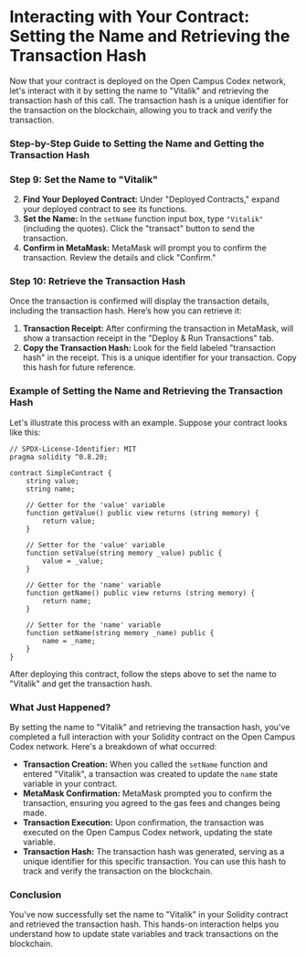 # Interacting with Your Contract: Setting the Name and Retrieving the Transaction Hash

Now that your contract is deployed on the Open Campus Codex network, let's interact with it by setting the name to "Vitalik" and retrieving the transaction hash of this call. The transaction hash is a unique identifier for the transaction on the blockchain, allowing you to track and verify the transaction.

### Step-by-Step Guide to Setting the Name and Getting the Transaction Hash

### Step 9: Set the Name to "Vitalik"

2. **Find Your Deployed Contract:** Under "Deployed Contracts," expand your deployed contract to see its functions.
3. **Set the Name:** In the `setName` function input box, type `"Vitalik"` (including the quotes). Click the "transact" button to send the transaction.
4. **Confirm in MetaMask:** MetaMask will prompt you to confirm the transaction. Review the details and click "Confirm."

### Step 10: Retrieve the Transaction Hash

Once the transaction is confirmed will display the transaction details, including the transaction hash. Here’s how you can retrieve it:

1. **Transaction Receipt:** After confirming the transaction in MetaMask, will show a transaction receipt in the "Deploy & Run Transactions" tab.
2. **Copy the Transaction Hash:** Look for the field labeled "transaction hash" in the receipt. This is a unique identifier for your transaction. Copy this hash for future reference.

### Example of Setting the Name and Retrieving the Transaction Hash

Let's illustrate this process with an example. Suppose your contract looks like this:

```solidity
// SPDX-License-Identifier: MIT
pragma solidity ^0.8.20;

contract SimpleContract {
    string value;
    string name;

    // Getter for the 'value' variable
    function getValue() public view returns (string memory) {
        return value;
    }

    // Setter for the 'value' variable
    function setValue(string memory _value) public {
        value = _value;
    }

    // Getter for the 'name' variable
    function getName() public view returns (string memory) {
        return name;
    }

    // Setter for the 'name' variable
    function setName(string memory _name) public {
        name = _name;
    }
}
```

After deploying this contract, follow the steps above to set the name to "Vitalik" and get the transaction hash.

### What Just Happened?

By setting the name to "Vitalik" and retrieving the transaction hash, you've completed a full interaction with your Solidity contract on the Open Campus Codex network. Here's a breakdown of what occurred:

- **Transaction Creation:** When you called the `setName` function and entered "Vitalik", a transaction was created to update the `name` state variable in your contract.
- **MetaMask Confirmation:** MetaMask prompted you to confirm the transaction, ensuring you agreed to the gas fees and changes being made.
- **Transaction Execution:** Upon confirmation, the transaction was executed on the Open Campus Codex network, updating the state variable.
- **Transaction Hash:** The transaction hash was generated, serving as a unique identifier for this specific transaction. You can use this hash to track and verify the transaction on the blockchain.

### Conclusion

You've now successfully set the name to "Vitalik" in your Solidity contract and retrieved the transaction hash. This hands-on interaction helps you understand how to update state variables and track transactions on the blockchain.
